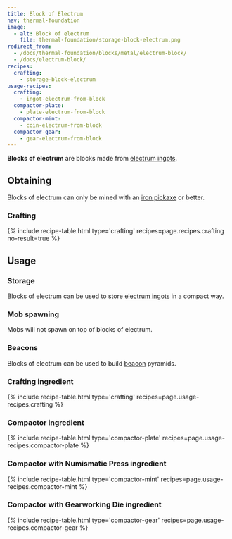 ```yaml
---
title: Block of Electrum
nav: thermal-foundation
image:
  - alt: Block of electrum
    file: thermal-foundation/storage-block-electrum.png
redirect_from:
  - /docs/thermal-foundation/blocks/metal/electrum-block/
  - /docs/electrum-block/
recipes:
  crafting:
    - storage-block-electrum
usage-recipes:
  crafting:
    - ingot-electrum-from-block
  compactor-plate:
    - plate-electrum-from-block
  compactor-mint:
    - coin-electrum-from-block
  compactor-gear:
    - gear-electrum-from-block
---
```


**Blocks of electrum** are blocks made from [electrum
ingots](/docs/electrum-ingot/).


Obtaining
---------

Blocks of electrum can only be mined with an [iron
pickaxe](https://minecraft.gamepedia.com/Pickaxe) or better.

### Crafting
{% include recipe-table.html type='crafting' recipes=page.recipes.crafting no-result=true %}


Usage
-----

### Storage
Blocks of electrum can be used to store [electrum ingots](/docs/electrum-ingot/)
in a compact way.

### Mob spawning
Mobs will not spawn on top of blocks of electrum.

### Beacons
Blocks of electrum can be used to build
[beacon](https://minecraft.gamepedia.com/Beacon) pyramids.

### Crafting ingredient
{% include recipe-table.html type='crafting' recipes=page.usage-recipes.crafting %}

### Compactor ingredient
{% include recipe-table.html type='compactor-plate' recipes=page.usage-recipes.compactor-plate %}

### Compactor with Numismatic Press ingredient
{% include recipe-table.html type='compactor-mint' recipes=page.usage-recipes.compactor-mint %}

### Compactor with Gearworking Die ingredient
{% include recipe-table.html type='compactor-gear' recipes=page.usage-recipes.compactor-gear %}
